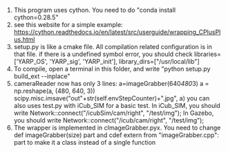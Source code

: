 1. This program uses cython. You need to do "conda install cython=0.28.5"
2. see this website for a simple example: https://cython.readthedocs.io/en/latest/src/userguide/wrapping_CPlusPlus.html
3. setup.py is like a cmake file. All compilation related configuration is in that file.
	if there is a undefined symbol error, you should check 
	libraries=['YARP_OS', 'YARP_sig', 'YARP_init'],
        library_dirs=["/usr/local/lib"] 
4. To compile, open a terminal in this folder, and write "python setup.py build_ext --inplace"
5. cameraReader now has only 3 lines:
	a=imageGrabber(640*480*3)
	a = np.reshape(a, (480, 640, 3))
	scipy.misc.imsave("out"+str(self.envStepCounter)+".jpg", a) 
	you can also uses test.py with iCub_SIM for a basic test. In iCub_SIM, you should write
 	Network::connect("/icubSim/cam/right", "/test/img");
	In Gazebo, you should write
	Network::connect("/icub/cam/right", "/test/img");
6. The wrapper is implemented in cImageGrabber.pyx. You need to change 
	def imageGrabber(size) part and cdef extern from "imageGrabber.cpp":
	part to make it a class instead of a single function

